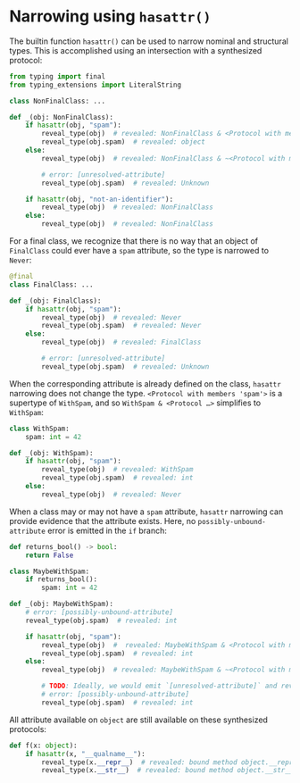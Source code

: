 # Narrowing using `hasattr()`

The builtin function `hasattr()` can be used to narrow nominal and structural types. This is
accomplished using an intersection with a synthesized protocol:

```py
from typing import final
from typing_extensions import LiteralString

class NonFinalClass: ...

def _(obj: NonFinalClass):
    if hasattr(obj, "spam"):
        reveal_type(obj)  # revealed: NonFinalClass & <Protocol with members 'spam'>
        reveal_type(obj.spam)  # revealed: object
    else:
        reveal_type(obj)  # revealed: NonFinalClass & ~<Protocol with members 'spam'>

        # error: [unresolved-attribute]
        reveal_type(obj.spam)  # revealed: Unknown

    if hasattr(obj, "not-an-identifier"):
        reveal_type(obj)  # revealed: NonFinalClass
    else:
        reveal_type(obj)  # revealed: NonFinalClass
```

For a final class, we recognize that there is no way that an object of `FinalClass` could ever have
a `spam` attribute, so the type is narrowed to `Never`:

```py
@final
class FinalClass: ...

def _(obj: FinalClass):
    if hasattr(obj, "spam"):
        reveal_type(obj)  # revealed: Never
        reveal_type(obj.spam)  # revealed: Never
    else:
        reveal_type(obj)  # revealed: FinalClass

        # error: [unresolved-attribute]
        reveal_type(obj.spam)  # revealed: Unknown
```

When the corresponding attribute is already defined on the class, `hasattr` narrowing does not
change the type. `<Protocol with members 'spam'>` is a supertype of `WithSpam`, and so
`WithSpam & <Protocol …>` simplifies to `WithSpam`:

```py
class WithSpam:
    spam: int = 42

def _(obj: WithSpam):
    if hasattr(obj, "spam"):
        reveal_type(obj)  # revealed: WithSpam
        reveal_type(obj.spam)  # revealed: int
    else:
        reveal_type(obj)  # revealed: Never
```

When a class may or may not have a `spam` attribute, `hasattr` narrowing can provide evidence that
the attribute exists. Here, no `possibly-unbound-attribute` error is emitted in the `if` branch:

```py
def returns_bool() -> bool:
    return False

class MaybeWithSpam:
    if returns_bool():
        spam: int = 42

def _(obj: MaybeWithSpam):
    # error: [possibly-unbound-attribute]
    reveal_type(obj.spam)  # revealed: int

    if hasattr(obj, "spam"):
        reveal_type(obj)  #  revealed: MaybeWithSpam & <Protocol with members 'spam'>
        reveal_type(obj.spam)  # revealed: int
    else:
        reveal_type(obj)  # revealed: MaybeWithSpam & ~<Protocol with members 'spam'>

        # TODO: Ideally, we would emit `[unresolved-attribute]` and reveal `Unknown` here:
        # error: [possibly-unbound-attribute]
        reveal_type(obj.spam)  # revealed: int
```

All attribute available on `object` are still available on these synthesized protocols:

```py
def f(x: object):
    if hasattr(x, "__qualname__"):
        reveal_type(x.__repr__)  # revealed: bound method object.__repr__() -> str
        reveal_type(x.__str__)  # revealed: bound method object.__str__() -> str
```
